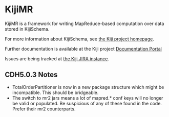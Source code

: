 KijiMR
======

KijiMR is a framework for writing MapReduce-based computation
over data stored in KijiSchema.

For more information about KijiSchema, see
[the Kiji project homepage](http://www.kiji.org).

Further documentation is available at the Kiji project
[Documentation Portal](http://docs.kiji.org)

Issues are being tracked at [the Kiji JIRA instance](https://jira.kiji.org/browse/KIJIMR).

CDH5.0.3 Notes
--------------

* TotalOrderPartitioner is now in a new package structure which might be incompatible.
  This should be bridgeable.
* The switch to mr2 jars means a lot of mapred.* conf keys will no longer be valid or populated.
  Be suspicious of any of these found in the code. Prefer their mr2 counterparts.
